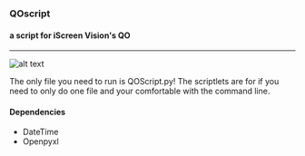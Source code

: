 ### QOscript
#### a script for iScreen Vision's QO
---

![alt text](https://i.gyazo.com/8b5131193efca49a0df1547136a21a75.png "screenshot")


The only file you need to run is QOScript.py! The scriptlets are for if you need to only do one file and your comfortable with the command line. 
#### Dependencies 
- DateTime
- Openpyxl
